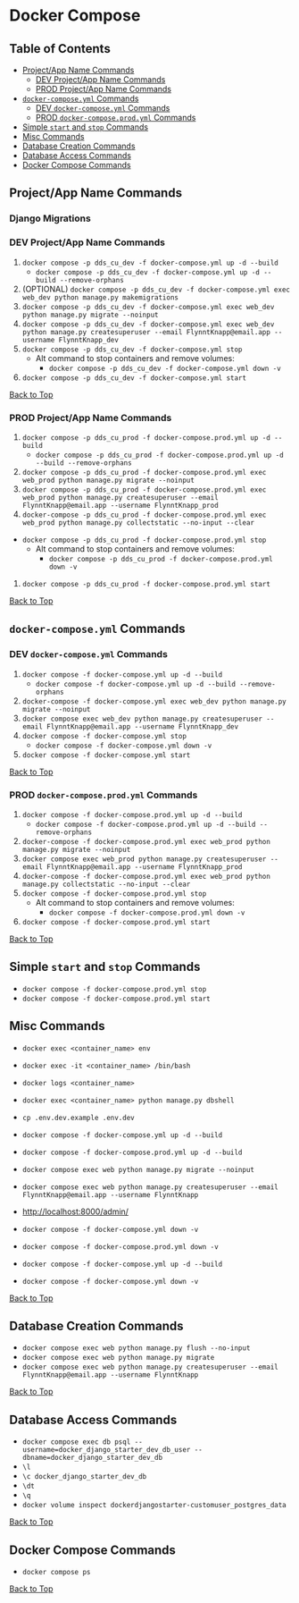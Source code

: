 # Docker Compose

## Table of Contents

- [Project/App Name Commands](#projectapp-name-commands)
    - [DEV Project/App Name Commands](#dev-projectapp-name-commands)
    - [PROD Project/App Name Commands](#prod-projectapp-name-commands)
- [`docker-compose.yml` Commands](#docker-composeyml-commands)
    - [DEV `docker-compose.yml` Commands](#dev-docker-composeyml-commands)
    - [PROD `docker-compose.prod.yml` Commands](#prod-docker-composeprodyml-commands)
- [Simple `start` and `stop` Commands](#simple-start-and-stop-commands)
- [Misc Commands](#misc-commands)
- [Database Creation Commands](#database-creation-commands)
- [Database Access Commands](#database-access-commands)
- [Docker Compose Commands](#docker-compose-commands)

## Project/App Name Commands

### Django Migrations

### DEV Project/App Name Commands

1. `docker compose -p dds_cu_dev -f docker-compose.yml up -d --build`
    * `docker compose -p dds_cu_dev -f docker-compose.yml up -d --build --remove-orphans`
1. (OPTIONAL) `docker compose -p dds_cu_dev -f docker-compose.yml exec web_dev python manage.py makemigrations`
1. `docker compose -p dds_cu_dev -f docker-compose.yml exec web_dev python manage.py migrate --noinput`
1. `docker compose -p dds_cu_dev -f docker-compose.yml exec web_dev python manage.py createsuperuser --email FlynntKnapp@email.app --username FlynntKnapp_dev`
1. `docker compose -p dds_cu_dev -f docker-compose.yml stop`
    * Alt command to stop containers and remove volumes:
        * `docker compose -p dds_cu_dev -f docker-compose.yml down -v`
1. `docker compose -p dds_cu_dev -f docker-compose.yml start`

[Back to Top](#docker-compose)

### PROD Project/App Name Commands

1. `docker compose -p dds_cu_prod -f docker-compose.prod.yml up -d --build`
    * `docker compose -p dds_cu_prod -f docker-compose.prod.yml up -d --build --remove-orphans`
1. `docker compose -p dds_cu_prod -f docker-compose.prod.yml exec web_prod python manage.py migrate --noinput`
1. `docker compose -p dds_cu_prod -f docker-compose.prod.yml exec web_prod python manage.py createsuperuser --email FlynntKnapp@email.app --username FlynntKnapp_prod`
1. `docker-compose -p dds_cu_prod -f docker-compose.prod.yml exec web_prod python manage.py collectstatic --no-input --clear`
* `docker compose -p dds_cu_prod -f docker-compose.prod.yml stop`
    * Alt command to stop containers and remove volumes:
        * `docker compose -p dds_cu_prod -f docker-compose.prod.yml down -v`
1. `docker compose -p dds_cu_prod -f docker-compose.prod.yml start`

[Back to Top](#docker-compose)

## `docker-compose.yml` Commands

### DEV `docker-compose.yml` Commands

1. `docker compose -f docker-compose.yml up -d --build`
    * `docker compose -f docker-compose.yml up -d --build --remove-orphans`
1. `docker-compose -f docker-compose.yml exec web_dev python manage.py migrate --noinput`
1. `docker compose exec web_dev python manage.py createsuperuser --email FlynntKnapp@email.app --username FlynntKnapp_dev`
1. `docker compose -f docker-compose.yml stop`
    * `docker compose -f docker-compose.yml down -v`
1. `docker compose -f docker-compose.yml start`

[Back to Top](#docker-compose)

### PROD `docker-compose.prod.yml` Commands

1. `docker compose -f docker-compose.prod.yml up -d --build`
    * `docker compose -f docker-compose.prod.yml up -d --build --remove-orphans`
1. `docker-compose -f docker-compose.prod.yml exec web_prod python manage.py migrate --noinput`
1. `docker compose exec web_prod python manage.py createsuperuser --email FlynntKnapp@email.app --username FlynntKnapp_prod`
1. `docker-compose -f docker-compose.prod.yml exec web_prod python manage.py collectstatic --no-input --clear`
1. `docker compose -f docker-compose.prod.yml stop`
    * Alt command to stop containers and remove volumes:
        * `docker compose -f docker-compose.prod.yml down -v`
1. `docker compose -f docker-compose.prod.yml start`

[Back to Top](#docker-compose)

## Simple `start` and `stop` Commands


* `docker compose -f docker-compose.prod.yml stop`
* `docker compose -f docker-compose.prod.yml start`

## Misc Commands

* `docker exec <container_name> env`
* `docker exec -it <container_name> /bin/bash`
* `docker logs <container_name>`
* `docker exec <container_name> python manage.py dbshell`

* `cp .env.dev.example .env.dev`
* `docker compose -f docker-compose.yml up -d --build`
* `docker compose -f docker-compose.prod.yml up -d --build`

* `docker compose exec web python manage.py migrate --noinput`
* `docker compose exec web python manage.py createsuperuser --email FlynntKnapp@email.app --username FlynntKnapp`

* <http://localhost:8000/admin/>
* `docker compose -f docker-compose.yml down -v`
* `docker compose -f docker-compose.prod.yml down -v`


* `docker compose -f docker-compose.yml up -d --build`
* `docker compose -f docker-compose.yml down -v`

[Back to Top](#docker-compose)

## Database Creation Commands

* `docker compose exec web python manage.py flush --no-input`
* `docker compose exec web python manage.py migrate`
* `docker compose exec web python manage.py createsuperuser --email FlynntKnapp@email.app --username FlynntKnapp`

[Back to Top](#docker-compose)

## Database Access Commands

* `docker compose exec db psql --username=docker_django_starter_dev_db_user --dbname=docker_django_starter_dev_db`
* `\l`
* `\c docker_django_starter_dev_db`
* `\dt`
* `\q`
* `docker volume inspect dockerdjangostarter-customuser_postgres_data`

[Back to Top](#docker-compose)

## Docker Compose Commands

* `docker compose ps`

[Back to Top](#docker-compose)

